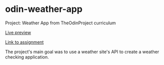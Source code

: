 # odin-weather-app
Project: Weather App from TheOdinProject curriculum

[Live preview](https://octavian-sn.github.io/odin-weather-app/)

[Link to assignment](https://www.theodinproject.com/lessons/node-path-javascript-weather-app)

The project's main goal was to use a weather site's API to create a weather checking application.